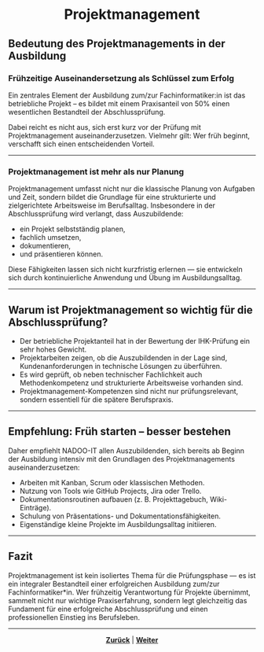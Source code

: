 # <p align="center">Projektmanagement</p>

## Bedeutung des Projektmanagements in der Ausbildung

### Frühzeitige Auseinandersetzung als Schlüssel zum Erfolg

Ein zentrales Element der Ausbildung zum/zur Fachinformatiker:in ist das betriebliche Projekt – es bildet mit einem Praxisanteil von 50% einen wesentlichen Bestandteil der Abschlussprüfung.

Dabei reicht es nicht aus, sich erst kurz vor der Prüfung mit Projektmanagement auseinanderzusetzen. Vielmehr gilt: Wer früh beginnt, verschafft sich einen entscheidenden Vorteil.

---

### Projektmanagement ist mehr als nur Planung

Projektmanagement umfasst nicht nur die klassische Planung von Aufgaben und Zeit, sondern bildet die Grundlage für eine strukturierte und zielgerichtete Arbeitsweise im Berufsalltag. Insbesondere in der Abschlussprüfung wird verlangt, dass Auszubildende:

- ein Projekt selbstständig planen,
- fachlich umsetzen,
- dokumentieren,
- und präsentieren können.

Diese Fähigkeiten lassen sich nicht kurzfristig erlernen — sie entwickeln sich durch kontinuierliche Anwendung und Übung im Ausbildungsalltag.

---

## Warum ist Projektmanagement so wichtig für die Abschlussprüfung?

- Der betriebliche Projektanteil hat in der Bewertung der IHK-Prüfung ein sehr hohes Gewicht.
- Projektarbeiten zeigen, ob die Auszubildenden in der Lage sind, Kundenanforderungen in technische Lösungen zu überführen.
- Es wird geprüft, ob neben technischer Fachlichkeit auch Methodenkompetenz und strukturierte Arbeitsweise vorhanden sind.
- Projektmanagement-Kompetenzen sind nicht nur prüfungsrelevant, sondern essentiell für die spätere Berufspraxis.

---

## Empfehlung: Früh starten – besser bestehen

Daher empfiehlt NADOO-IT allen Auszubildenden, sich bereits ab Beginn der Ausbildung intensiv mit den Grundlagen des Projektmanagements auseinanderzusetzen:

- Arbeiten mit Kanban, Scrum oder klassischen Methoden.
- Nutzung von Tools wie GitHub Projects, Jira oder Trello.
- Dokumentationsroutinen aufbauen (z. B. Projekttagebuch, Wiki-Einträge).
- Schulung von Präsentations- und Dokumentationsfähigkeiten.
- Eigenständige kleine Projekte im Ausbildungsalltag initiieren.

---

## Fazit

Projektmanagement ist kein isoliertes Thema für die Prüfungsphase — es ist ein integraler Bestandteil einer erfolgreichen Ausbildung zum/zur Fachinformatiker*in. Wer frühzeitig Verantwortung für Projekte übernimmt, sammelt nicht nur wichtige Praxiserfahrung, sondern legt gleichzeitig das Fundament für eine erfolgreiche Abschlussprüfung und einen professionellen Einstieg ins Berufsleben.

---

<p align="center"><a href="/docs/07-methoden_und_projekte/01-projektmanagement/02-planung/01-antrag/README.md"><strong>Zurück</strong></a> | <a href="/docs/07-methoden_und_projekte/01-projektmanagement/04-phasen/README.md"><strong>Weiter</strong></a></p>
